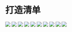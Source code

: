 # 打造清单

![](assets/book_img/build/1.jpg)
![](assets/book_img/build/2.jpg)
![](assets/book_img/build/3.jpg)
![](assets/book_img/build/4.jpg)
![](assets/book_img/build/5.jpg)
![](assets/book_img/build/6.jpg)
![](assets/book_img/build/7.jpg)
![](assets/book_img/build/8.jpg)
![](assets/book_img/build/9.jpg)
![](assets/book_img/build/10.jpg)

